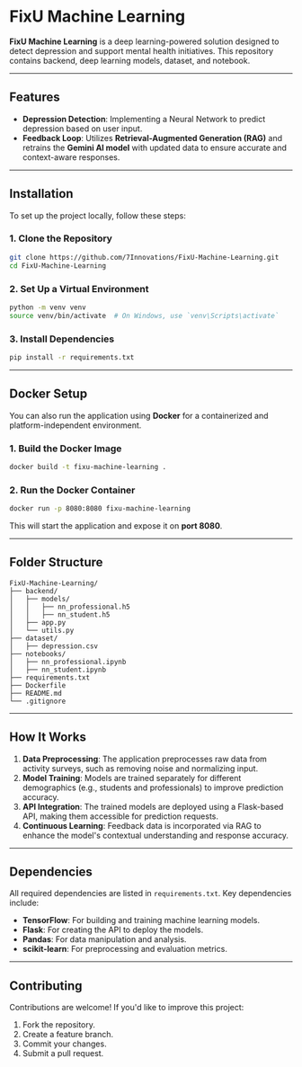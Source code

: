# **FixU Machine Learning**

**FixU Machine Learning** is a deep learning-powered solution designed to detect depression and support mental health initiatives. This repository contains backend, deep learning models, dataset, and notebook.

---

## **Features**  

- **Depression Detection**: Implementing a Neural Network to predict depression based on user input. 
- **Feedback Loop**: Utilizes **Retrieval-Augmented Generation (RAG)** and retrains the **Gemini AI model** with updated data to ensure accurate and context-aware responses.  

---

## **Installation**

To set up the project locally, follow these steps:

### 1. Clone the Repository  
```bash
git clone https://github.com/7Innovations/FixU-Machine-Learning.git
cd FixU-Machine-Learning
```

### 2. Set Up a Virtual Environment  
```bash
python -m venv venv
source venv/bin/activate  # On Windows, use `venv\Scripts\activate`
```

### 3. Install Dependencies  
```bash
pip install -r requirements.txt
```

---

## **Docker Setup**

You can also run the application using **Docker** for a containerized and platform-independent environment.

### 1. Build the Docker Image  
```bash
docker build -t fixu-machine-learning .
```

### 2. Run the Docker Container  
```bash
docker run -p 8080:8080 fixu-machine-learning
```

This will start the application and expose it on **port 8080**.

---

## **Folder Structure**  

```plaintext
FixU-Machine-Learning/
├── backend/
│   ├── models/
│   │   ├── nn_professional.h5
│   │   ├── nn_student.h5
│   ├── app.py
│   └── utils.py
├── dataset/
│   ├── depression.csv
├── notebooks/
│   ├── nn_professional.ipynb
│   ├── nn_student.ipynb
├── requirements.txt
├── Dockerfile
├── README.md
└── .gitignore
```

---

## **How It Works**

1. **Data Preprocessing**: The application preprocesses raw data from activity surveys, such as removing noise and normalizing input.  
2. **Model Training**: Models are trained separately for different demographics (e.g., students and professionals) to improve prediction accuracy.  
3. **API Integration**: The trained models are deployed using a Flask-based API, making them accessible for prediction requests.  
4. **Continuous Learning**: Feedback data is incorporated via RAG to enhance the model's contextual understanding and response accuracy.  

---

## **Dependencies**

All required dependencies are listed in `requirements.txt`. Key dependencies include:

- **TensorFlow**: For building and training machine learning models.  
- **Flask**: For creating the API to deploy the models.  
- **Pandas**: For data manipulation and analysis.  
- **scikit-learn**: For preprocessing and evaluation metrics.  

---

## **Contributing**

Contributions are welcome! If you'd like to improve this project:  

1. Fork the repository.  
2. Create a feature branch.  
3. Commit your changes.  
4. Submit a pull request.  
